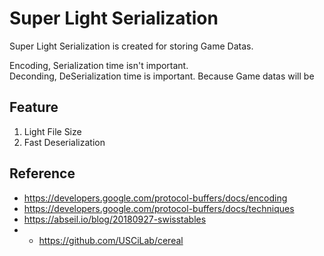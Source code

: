 # Super Light Serialization
Super Light Serialization is created for storing Game Datas.

Encoding, Serialization time isn't important.   
Deconding, DeSerialization time is important. Because Game datas will be 

## Feature
1. Light File Size
2. Fast Deserialization

## Reference 
- https://developers.google.com/protocol-buffers/docs/encoding
- https://developers.google.com/protocol-buffers/docs/techniques
- https://abseil.io/blog/20180927-swisstables
- - https://github.com/USCiLab/cereal
